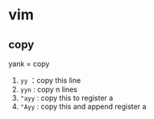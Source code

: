 # vim
## copy
 yank = copy
1. `yy` ：copy this line
2. `yyn` : copy n lines
3. `"ayy` : copy this to register a
3. `"Ayy` : copy this and append register a
